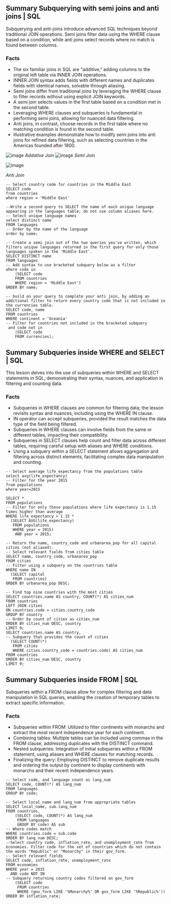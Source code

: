 ## Summary Subquerying with semi joins and anti joins | SQL
Subquerying and anti-joins introduce advanced SQL techniques beyond traditional JOIN operations. Semi joins filter data using the WHERE clause based on a condition, while anti joins select records where no match is found between columns.

### Facts
- The six familiar joins in SQL are "additive," adding columns to the original left table via INNER JOIN operations.
- INNER JOIN syntax adds fields with different names and duplicates fields with identical names, solvable through aliasing.
- Semi joins differ from traditional joins by leveraging the WHERE clause to filter records without using explicit JOIN keywords.
- A semi join selects values in the first table based on a condition met in the second table.
- Leveraging WHERE clauses and subqueries is fundamental in performing semi joins, allowing for nuanced data filtering.
- Anti joins, in contrast, choose records in the first table where no matching condition is found in the second table.
- Illustrative examples demonstrate how to modify semi joins into anti joins for refined data filtering, such as selecting countries in the Americas founded after 1800.

![image](https://github.com/walidsharaar/DataAnalystSQL/assets/29350894/d7c3e15a-0e0b-4fd1-b02c-b27582ad76c2)
*Addative Join*
![image](https://github.com/walidsharaar/DataAnalystSQL/assets/29350894/411b31cf-1904-4f99-9613-1e7dac7efa7c)
*Semi Join*

![image](https://github.com/walidsharaar/DataAnalystSQL/assets/29350894/5eeec05d-c665-4fa9-b021-a11d69050092)

*Anti Join*

```
-- Select country code for countries in the Middle East
SELECT code
from countries
where region = 'Middle East'

--Write a second query to SELECT the name of each unique language appearing in the languages table; do not use column aliases here.
-- Select unique language names
select distinct name
FROM languages
-- Order by the name of the language
order by name;

-- Create a semi join out of the two queries you've written, which filters unique languages returned in the first query for only those languages spoken in the 'Middle East'.
SELECT DISTINCT name
FROM languages
-- Add syntax to use bracketed subquery below as a filter
where code in
    (SELECT code
    FROM countries
    WHERE region = 'Middle East')
ORDER BY name;

-- build on your query to complete your anti join, by adding an additional filter to return every country code that is not included in the currencies table.
SELECT code, name
FROM countries
WHERE continent = 'Oceania'
-- Filter for countries not included in the bracketed subquery
 and code not in
    (SELECT code
    FROM currencies);
```

## Summary Subqueries inside WHERE and SELECT | SQL
This lesson delves into the use of subqueries within WHERE and SELECT statements in SQL, demonstrating their syntax, nuances, and application in filtering and counting data.

### Facts
- Subqueries in WHERE clauses are common for filtering data; the lesson revisits syntax and nuances, including using the WHERE IN clause.
- IN operator can accept subqueries, provided the result matches the data type of the field being filtered.
- Subqueries in WHERE clauses can involve fields from the same or different tables, impacting their compatibility.
- Subqueries in SELECT clauses help count and filter data across different tables, requiring careful setup with aliases and WHERE conditions.
- Using a subquery within a SELECT statement allows aggregation and filtering across distinct elements, facilitating complex data manipulation and counting.

```
-- Select average life_expectancy from the populations table
select avg(life_expectancy)
-- Filter for the year 2015
from populations
where year=2015

SELECT *
FROM populations
-- Filter for only those populations where life expectancy is 1.15 times higher than average
WHERE life_expectancy > 1.15 *
  (SELECT AVG(life_expectancy)
   FROM populations
   WHERE year = 2015) 
    AND year = 2015;

-- Return the name, country_code and urbanarea_pop for all capital cities (not aliased).
-- Select relevant fields from cities table
SELECT name, country_code, urbanarea_pop
FROM cities
-- Filter using a subquery on the countries table
WHERE name IN
  (SELECT capital
   FROM countries)
ORDER BY urbanarea_pop DESC;

-- Find top nine countries with the most cities
SELECT countries.name AS country, COUNT(*) AS cities_num
FROM countries
LEFT JOIN cities
ON countries.code = cities.country_code
GROUP BY country
-- Order by count of cities as cities_num
ORDER BY cities_num DESC, country
LIMIT 9;
SELECT countries.name AS country,
-- Subquery that provides the count of cities   
  (SELECT COUNT(*)
   FROM cities
   WHERE cities.country_code = countries.code) AS cities_num
FROM countries
ORDER BY cities_num DESC, country
LIMIT 9;
```

## Summary Subqueries inside FROM | SQL
Subqueries within a FROM clause allow for complex filtering and data manipulation in SQL queries, enabling the creation of temporary tables to extract specific information.

### Facts
- Subqueries within FROM: Utilized to filter continents with monarchs and extract the most recent independence year for each continent.
- Combining tables: Multiple tables can be included using commas in the FROM clause, addressing duplicates with the DISTINCT command.
- Nested subqueries: Integration of initial subqueries within a FROM statement, using aliases and WHERE clauses for matching records.
- Finalizing the query: Employing DISTINCT to remove duplicate results and ordering the output by continent to display continents with monarchs and their recent independence years.
```
-- Select code, and language count as lang_num
SELECT code, COUNT(*) AS lang_num
FROM languages
GROUP BY code;

-- Select local_name and lang_num from appropriate tables
SELECT local_name, sub.lang_num
FROM countries,
    (SELECT code, COUNT(*) AS lang_num
     FROM languages
     GROUP BY code) AS sub
-- Where codes match    
WHERE countries.code = sub.code
ORDER BY lang_num DESC;
--Select country code, inflation_rate, and unemployment_rate from economies. Filter code for the set of countries which do not contain the words "Republic" or "Monarchy" in their gov_form.
-- Select relevant fields
SELECT code, inflation_rate, unemployment_rate
FROM economies
WHERE year = 2015 
  AND code NOT IN
-- Subquery returning country codes filtered on gov_form
    (SELECT code
     FROM countries
     WHERE (gov_form LIKE '%Monarchy%' OR gov_form LIKE '%Republic%'))
ORDER BY inflation_rate;


```
